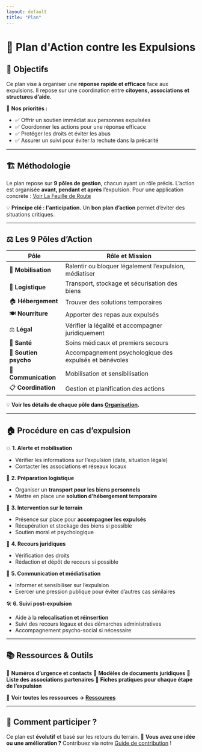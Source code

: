 ```yaml
---
layout: default
title: "Plan"
---
```


# 📜 Plan d'Action contre les Expulsions

## 🎯 Objectifs

Ce plan vise à organiser une **réponse rapide et efficace** face aux expulsions.
Il repose sur une coordination entre **citoyens, associations et structures d’aide**.

📌 **Nos priorités :**

- ✅ Offrir un soutien immédiat aux personnes expulsées
- ✅ Coordonner les actions pour une réponse efficace
- ✅ Protéger les droits et éviter les abus
- ✅ Assurer un suivi pour éviter la rechute dans la précarité

---

## 🏗 Méthodologie

Le plan repose sur **9 pôles de gestion**, chacun ayant un rôle précis.
L’action est organisée **avant, pendant et après** l’expulsion.
Pour une application concrète : [Voir La Feuille de Route](feuille-de-route.md)

💡 **Principe clé : l'anticipation.**
Un **bon plan d’action** permet d’éviter des situations critiques.

---

## ⚖️ Les 9 Pôles d’Action

| **Pôle**             | **Rôle et Mission** |
|----------------------|------------------|
| 📣 **Mobilisation**  | Ralentir ou bloquer légalement l’expulsion, médiatiser |
| 🚚 **Logistique**   | Transport, stockage et sécurisation des biens |
| 🏠 **Hébergement**   | Trouver des solutions temporaires |
| 🍽️ **Nourriture**   | Apporter des repas aux expulsés |
| ⚖️ **Légal**         | Vérifier la légalité et accompagner juridiquement |
| 🏥 **Santé**         | Soins médicaux et premiers secours |
| 💙 **Soutien psycho** | Accompagnement psychologique des expulsés et bénévoles |
| 📢 **Communication**  | Mobilisation et sensibilisation |
| 📋 **Coordination**   | Gestion et planification des actions |

💡 **Voir les détails de chaque pôle dans [Organisation](organisation.md).**

---

## 🏠 **Procédure en cas d’expulsion**

💥 **1. Alerte et mobilisation**

- Vérifier les informations sur l’expulsion (date, situation légale)
- Contacter les associations et réseaux locaux

🚛 **2. Préparation logistique**

- Organiser un **transport pour les biens personnels**
- Mettre en place une **solution d’hébergement temporaire**

🛑 **3. Intervention sur le terrain**

- Présence sur place pour **accompagner les expulsés**
- Récupération et stockage des biens si possible
- Soutien moral et psychologique

📄 **4. Recours juridiques**

- Vérification des droits
- Rédaction et dépôt de recours si possible

📢 **5. Communication et médiatisation**

- Informer et sensibiliser sur l’expulsion
- Exercer une pression publique pour éviter d’autres cas similaires

🛠 **6. Suivi post-expulsion**

- Aide à la **relocalisation et réinsertion**
- Suivi des recours légaux et des démarches administratives
- Accompagnement psycho-social si nécessaire

---

## 📚 Ressources & Outils

🔹 **Numéros d’urgence et contacts**
🔹 **Modèles de documents juridiques**
🔹 **Liste des associations partenaires**
🔹 **Fiches pratiques pour chaque étape de l’expulsion**

📌 **Voir toutes les ressources → [Ressources](ressources.md)**

---

## **📢 Comment participer ?**
Ce plan est **évolutif** et basé sur les retours du terrain.
💬 **Vous avez une idée ou une amélioration ?** Contribuez via notre [Guide de contribution](contribution.md) !
